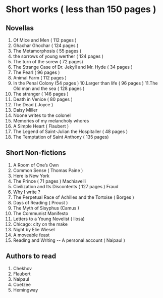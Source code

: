 # Short works ( less than 150 pages ) 

## Novellas 

1. Of Mice and Men ( 112 pages ) 
2. Ghachar Ghochar ( 124 pages ) 
3. The Metamorphosis ( 55 pages ) 
4. the sorrows of young werther ( 124 pages ) 
5. The turn of the screw ( 72 pages) 
6. The Strange Case of Dr. Jekyll and Mr. Hyde ( 34 pages ) 
7. The Pearl ( 96 pages ) 
8. Animal Farm ( 112 pages ) 
9. In the Penal Colony (54 pages ) 
10.Larger than life ( 96 pages ) 
11.The Old man and the sea ( 128 pages ) 
12. The stranger ( 146 pages ) 
13. Death in Venice ( 80 pages ) 
14. The Dead ( Joyce ) 
15. Daisy Miller 
16. Noone writes to the colonel 
17. Memories of my melancholy whores 
18. A Simple Heart ( Flaubert ) 
19. The Legend of Saint-Julian the Hospitaller ( 48 pages ) 
20. The Temptation of Saint Anthony ( 135 pages) 

## Short Non-fictions
1. A Room of One’s Own
2. Common Sense ( Thomas Paine ) 
3. Here is New York 
4. The Prince ( 71 pages ) Machiavelli
5. Civilization and Its Discontents ( 127 pages ) Fraud 
6. Why I write ?
7. The Perpetual Race of Achilles and the Tortoise ( Borges ) 
8. Days of Reading ( Proust ) 
9. The Myth of Sisyphus (Camus ) 
10. The Communist Manifesto 
11. Letters to a Young Novelist ( llosa) 
12. Chicago: city on the make
13. Night by Elie Wiesel 
14. A moveable feast 
15. Reading and Writing -- A personal account ( Naipaul ) 


## Authors to read 
1. Chekhov
2. Flaubert 
3. Naipaul 
4. Coetzee 
5. Hemingway
